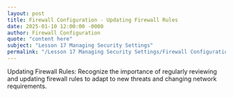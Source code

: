 ```yaml
---
layout: post
title: Firewall Configuration - Updating Firewall Rules
date: 2025-01-10 12:00:00 -0000
author: Firewall Configuration
quote: "content here"
subject: "Lesson 17 Managing Security Settings"
permalink: "/Lesson 17 Managing Security Settings/Firewall Configuration/Firewall Configuration - Updating Firewall Rules"
---
```


Updating Firewall Rules: Recognize the importance of regularly reviewing and updating firewall rules to adapt to new threats and changing network requirements.
